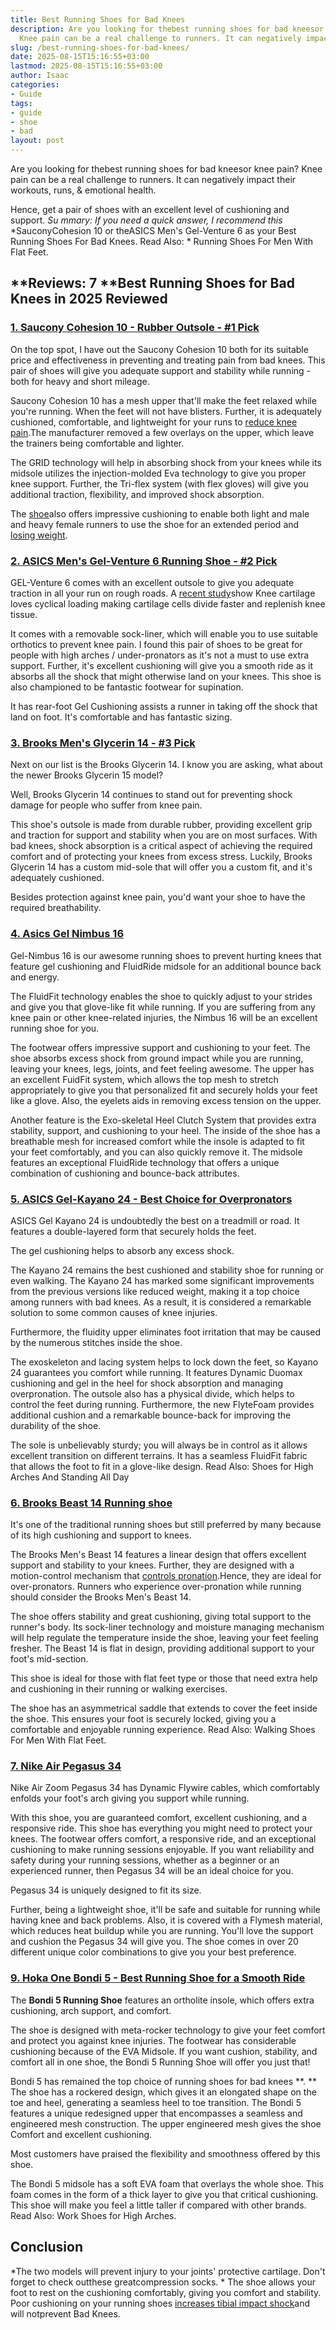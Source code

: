 ```yaml
---
title: Best Running Shoes for Bad Knees
description: Are you looking for thebest running shoes for bad kneesor knee pain ?
  Knee pain can be a real challenge to runners. It can negatively impact their workouts,...
slug: /best-running-shoes-for-bad-knees/
date: 2025-08-15T15:16:55+03:00
lastmod: 2025-08-15T15:16:55+03:00
author: Isaac
categories:
- Guide
tags:
- guide
- shoe
- bad
layout: post
---
```

Are you looking for thebest running shoes for bad kneesor knee pain? Knee pain can be a real challenge to runners. It can negatively impact their workouts, runs, & emotional health.

Hence, get a pair of shoes with an excellent level of cushioning and support. *Su* *mmary: If you need a quick answer, I recommend this* *SauconyCohesion 10 or theASICS Men's Gel-Venture 6 as your Best Running Shoes For Bad Knees. Read Also: * Running Shoes For Men With Flat Feet.

##  **Reviews: 7 **Best Running Shoes for Bad Knees in 2025 Reviewed

###  [1. Saucony Cohesion 10 - Rubber Outsole - #1 Pick](https://www.amazon.com/dp/B01HOADVCW/?tag=p-policy-20)

On the top spot, I have out the Saucony Cohesion 10 both for its suitable price and effectiveness in preventing and treating pain from bad knees. This pair of shoes will give you adequate support and stability while running - both for heavy and short mileage.

Saucony Cohesion 10 has a mesh upper that'll make the feet relaxed while you're running. When the feet will not have blisters. Further, it is adequately cushioned, comfortable, and lightweight for your runs to [reduce knee pain](https://www.ncbi.nlm.nih.gov/pmc/articles/PMC3408027/).The manufacturer removed a few overlays on the upper, which leave the trainers being comfortable and lighter.

The GRID technology will help in absorbing shock from your knees while its midsole utilizes the injection-molded Eva technology to give you proper knee support. Further, the Tri-flex system (with flex gloves) will give you additional traction, flexibility, and improved shock absorption.

The [shoe](https://pestpolicy.com/best-cushioned-running-shoes-for-bad-knees/)also offers impressive cushioning to enable both light and male and heavy female runners to use the shoe for an extended period and [losing weight](https://pestpolicy.com/how-to-exercise-with-[bad](https://pestpolicy.com/how-to-exercise-with-bad-knees-to-lose-weight/)-knees-to-lose-weight/).

###  [2. ASICS Men's Gel-Venture 6 Running Shoe - #2 Pick](https://www.amazon.com/dp/B0725BSK2P/?tag=p-policy-20)

GEL-Venture 6 comes with an excellent outsole to give you adequate traction in all your run on rough roads. A [recent study](http://www.ncbi.nlm.nih.gov/pubmed/23377837)show Knee cartilage loves cyclical loading making cartilage cells divide faster and replenish knee tissue.

It comes with a removable sock-liner, which will enable you to use suitable orthotics to prevent knee pain. I found this pair of shoes to be great for people with high arches / under-pronators as it's not a must to use extra support. Further, it's excellent cushioning will give you a smooth ride as it absorbs all the shock that might otherwise land on your knees. This shoe is also championed to be fantastic footwear for supination.

It has rear-foot Gel Cushioning assists a runner in taking off the shock that land on foot. It's comfortable and has fantastic sizing.

###  [3. Brooks Men's Glycerin 14 - #3 Pick](https://www.amazon.com/dp/B017MZ9UHO/?tag=p-policy-20)

Next on our list is the Brooks Glycerin 14. I know you are asking, what about the newer Brooks Glycerin 15 model?

Well, Brooks Glycerin 14 continues to stand out for preventing shock damage for people who suffer from knee pain.

This shoe's outsole is made from durable rubber, providing excellent grip and traction for support and stability when you are on most surfaces. With bad knees, shock absorption is a critical aspect of achieving the required comfort and of protecting your knees from excess stress. Luckily, Brooks Glycerin 14 has a custom mid-sole that will offer you a custom fit, and it's adequately cushioned.

Besides protection against knee pain, you'd want your shoe to have the required breathability.

###  [4. Asics Gel Nimbus 16](https://www.amazon.com/dp/B00ES82ZYO/?tag=p-policy-20)

Gel-Nimbus 16 is our awesome running shoes to prevent hurting knees that feature gel cushioning and FluidRide midsole for an additional bounce back and energy.

The FluidFit technology enables the shoe to quickly adjust to your strides and give you that glove-like fit while running. If you are suffering from any knee pain or other knee-related injuries, the Nimbus 16 will be an excellent running shoe for you.

The footwear offers impressive support and cushioning to your feet. The shoe absorbs excess shock from ground impact while you are running, leaving your knees, legs, joints, and feet feeling awesome. The upper has an excellent FuidFit system, which allows the top mesh to stretch appropriately to give you that personalized fit and securely holds your feet like a glove. Also, the eyelets aids in removing excess tension on the upper.

Another feature is the Exo-skeletal Heel Clutch System that provides extra stability, support, and cushioning to your heel. The inside of the shoe has a breathable mesh for increased comfort while the insole is adapted to fit your feet comfortably, and you can also quickly remove it. The midsole features an exceptional FluidRide technology that offers a unique combination of cushioning and bounce-back attributes.

###  [5. ASICS Gel-Kayano 24 - Best Choice for Overpronators](https://www.amazon.com/dp/B071J8R19Y/?tag=p-policy-20)

ASICS Gel Kayano 24 is undoubtedly the best on a treadmill or road. It features a double-layered form that securely holds the feet.

The gel cushioning helps to absorb any excess shock.

The Kayano 24 remains the best cushioned and stability shoe for running or even walking. The Kayano 24 has marked some significant improvements from the previous versions like reduced weight, making it a top choice among runners with bad knees. As a result, it is considered a remarkable solution to some common causes of knee injuries.

Furthermore, the fluidity upper eliminates foot irritation that may be caused by the numerous stitches inside the shoe.

The exoskeleton and lacing system helps to lock down the feet, so Kayano 24 guarantees you comfort while running. It features Dynamic Duomax cushioning and gel in the heel for shock absorption and managing overpronation. The outsole also has a physical divide, which helps to control the feet during running. Furthermore, the new FlyteFoam provides additional cushion and a remarkable bounce-back for improving the durability of the shoe.

The sole is unbelievably sturdy; you will always be in control as it allows excellent transition on different terrains. It has a seamless FluidFit fabric that allows the foot to fit in a glove-like design. Read Also: Shoes for High Arches And Standing All Day

###  [6. Brooks Beast 14 Running shoe](https://www.amazon.com/dp/B00QHEOCX4/?tag=p-policy-20)

It's one of the traditional running shoes but still preferred by many because of its high cushioning and support to knees.

The Brooks Men's Beast 14 features a linear design that offers excellent support and stability to your knees. Further, they are designed with a motion-control mechanism that [cont](https://www.ncbi.nlm.nih.gov/pubmed/18759313/)[rols pronation](https://www.ncbi.nlm.nih.gov/pubmed/18759313/).Hence, they are ideal for over-pronators. Runners who experience over-pronation while running should consider the Brooks Men's Beast 14.

The shoe offers stability and great cushioning, giving total support to the runner's body. Its sock-liner technology and moisture managing mechanism will help regulate the temperature inside the shoe, leaving your feet feeling fresher. The Beast 14 is flat in design, providing additional support to your foot's mid-section.

This shoe is ideal for those with flat feet type or those that need extra help and cushioning in their running or walking exercises.

The shoe has an asymmetrical saddle that extends to cover the feet inside the shoe. This ensures your foot is securely locked, giving you a comfortable and enjoyable running experience. Read Also: Walking Shoes For Men With Flat Feet.

###  [7. Nike Air Pegasus 34](https://www.amazon.com/dp/B07H381H27/?tag=p-policy-20)

Nike Air Zoom Pegasus 34 has Dynamic Flywire cables, which comfortably enfolds your foot's arch giving you support while running.

With this shoe, you are guaranteed comfort, excellent cushioning, and a responsive ride. This shoe has everything you might need to protect your knees. The footwear offers comfort, a responsive ride, and an exceptional cushioning to make running sessions enjoyable. If you want reliability and safety during your running sessions, whether as a beginner or an experienced runner, then Pegasus 34 will be an ideal choice for you.

Pegasus 34 is uniquely designed to fit its size.

Further, being a lightweight shoe, it'll be safe and suitable for running while having knee and back problems. Also, it is covered with a Flymesh material, which reduces heat buildup while you are running. You'll love the support and cushion the Pegasus 34 will give you. The shoe comes in over 20 different unique color combinations to give you your best preference.

###  [9. Hoka One Bondi 5 - Best Running Shoe for a Smooth Ride](https://www.amazon.com/dp/B078XMRD8Z/?tag=p-policy-20)

The **Bondi 5 Running Shoe** features an ortholite insole, which offers extra cushioning, arch support, and comfort.

The shoe is designed with meta-rocker technology to give your feet comfort and protect you against knee injuries. The footwear has considerable cushioning because of the EVA Midsole. If you want cushion, stability, and comfort all in one shoe, the Bondi 5 Running Shoe will offer you just that!

Bondi 5 has remained the top choice of running shoes for bad knees **. ** The shoe has a rockered design, which gives it an elongated shape on the toe and heel, generating a seamless heel to toe transition. The Bondi 5 features a unique redesigned upper that encompasses a seamless and engineered mesh construction. The upper engineered mesh gives the shoe Comfort and excellent cushioning.

Most customers have praised the flexibility and smoothness offered by this shoe.

The Bondi 5 midsole has a soft EVA foam that overlays the whole shoe. This foam comes in the form of a thick layer to give you that critical cushioning. This shoe will make you feel a little taller if compared with other brands. Read Also: Work Shoes for High Arches.

##  Conclusion

*The two models will prevent injury to your joints' protective cartilage. Don't forget to check outthese greatcompression socks. * The shoe allows your foot to rest on the cushioning comfortably, giving you comfort and stability. Poor cushioning on your running shoes [increases tibial impact shock](https://pdfs.semanticscholar.org/9004/7498db68661201d8cd302f83d0d078613d35.pdf)and will notprevent Bad Knees.
